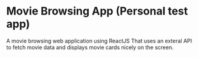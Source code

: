 # Movie Browsing App (Personal test app)

A movie browsing web application using ReactJS That uses an exteral API to fetch movie data and displays movie cards nicely on the screen.
